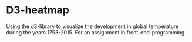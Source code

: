 # D3-heatmap

Using the d3-library to visualize the development in global temperature during the years 1753-2015.
For an assignment in front-end-programming.